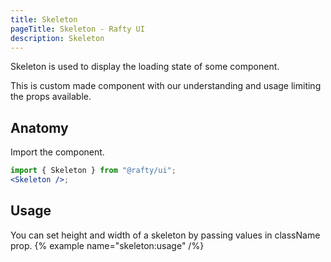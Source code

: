 ```yaml
---
title: Skeleton
pageTitle: Skeleton - Rafty UI
description: Skeleton
---
```


Skeleton is used to display the loading state of some component.

This is custom made component with our understanding and usage limiting the props available.

## Anatomy

Import the component.

```jsx
import { Skeleton } from "@rafty/ui";
<Skeleton />;
```

## Usage

You can set height and width of a skeleton by passing values in className prop.
{% example name="skeleton:usage" /%}
